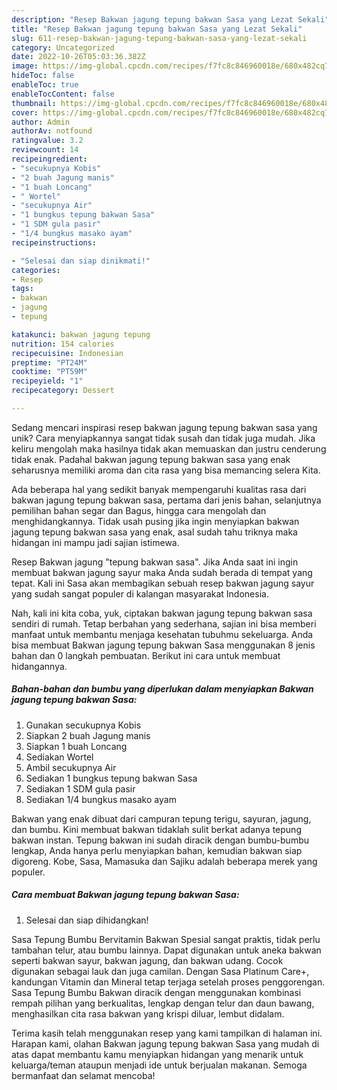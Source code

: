 ```yaml
---
description: "Resep Bakwan jagung tepung bakwan Sasa yang Lezat Sekali"
title: "Resep Bakwan jagung tepung bakwan Sasa yang Lezat Sekali"
slug: 611-resep-bakwan-jagung-tepung-bakwan-sasa-yang-lezat-sekali
category: Uncategorized
date: 2022-10-26T05:03:36.382Z
image: https://img-global.cpcdn.com/recipes/f7fc8c846960018e/680x482cq70/bakwan-jagung-tepung-bakwan-sasa-foto-resep-utama.jpg
hideToc: false
enableToc: true
enableTocContent: false
thumbnail: https://img-global.cpcdn.com/recipes/f7fc8c846960018e/680x482cq70/bakwan-jagung-tepung-bakwan-sasa-foto-resep-utama.jpg
cover: https://img-global.cpcdn.com/recipes/f7fc8c846960018e/680x482cq70/bakwan-jagung-tepung-bakwan-sasa-foto-resep-utama.jpg
author: Admin
authorAv: notfound
ratingvalue: 3.2
reviewcount: 14
recipeingredient:
- "secukupnya Kobis"
- "2 buah Jagung manis"
- "1 buah Loncang"
- " Wortel"
- "secukupnya Air"
- "1 bungkus tepung bakwan Sasa"
- "1 SDM gula pasir"
- "1/4 bungkus masako ayam"
recipeinstructions:

- "Selesai dan siap dinikmati!"
categories:
- Resep
tags:
- bakwan
- jagung
- tepung

katakunci: bakwan jagung tepung 
nutrition: 154 calories
recipecuisine: Indonesian
preptime: "PT24M"
cooktime: "PT59M"
recipeyield: "1"
recipecategory: Dessert

---
```





Sedang mencari inspirasi resep bakwan jagung tepung bakwan sasa yang unik? Cara menyiapkannya sangat tidak susah dan tidak juga mudah. Jika keliru mengolah maka hasilnya tidak akan memuaskan dan justru cenderung tidak enak. Padahal bakwan jagung tepung bakwan sasa yang enak seharusnya memiliki aroma dan cita rasa yang bisa memancing selera Kita.





Ada beberapa hal yang sedikit banyak mempengaruhi kualitas rasa dari bakwan jagung tepung bakwan sasa, pertama dari jenis bahan, selanjutnya pemilihan bahan segar dan Bagus, hingga cara mengolah dan menghidangkannya. Tidak usah pusing jika ingin menyiapkan bakwan jagung tepung bakwan sasa yang enak,      asal sudah tahu triknya maka hidangan ini mampu jadi sajian istimewa.














Resep Bakwan jagung &#34;tepung bakwan sasa&#34;. Jika Anda saat ini ingin membuat bakwan jagung sayur maka Anda sudah berada di tempat yang tepat. Kali ini Sasa akan membagikan sebuah resep bakwan jagung sayur yang sudah sangat populer di kalangan masyarakat Indonesia.






Nah, kali ini kita coba, yuk, ciptakan bakwan jagung tepung bakwan sasa sendiri di rumah. Tetap berbahan yang sederhana, sajian ini bisa memberi manfaat untuk membantu menjaga kesehatan tubuhmu sekeluarga. Anda bisa membuat Bakwan jagung tepung bakwan Sasa menggunakan 8 jenis bahan dan 0 langkah pembuatan. Berikut ini cara untuk membuat hidangannya.

<!--inarticleads1-->

##### Bahan-bahan dan bumbu yang diperlukan dalam menyiapkan Bakwan jagung tepung bakwan Sasa:

1. Gunakan secukupnya Kobis
1. Siapkan 2 buah Jagung manis
1. Siapkan 1 buah Loncang
1. Sediakan  Wortel
1. Ambil secukupnya Air
1. Sediakan 1 bungkus tepung bakwan Sasa
1. Sediakan 1 SDM gula pasir
1. Sediakan 1/4 bungkus masako ayam


Bakwan yang enak dibuat dari campuran tepung terigu, sayuran, jagung, dan bumbu. Kini membuat bakwan tidaklah sulit berkat adanya tepung bakwan instan. Tepung bakwan ini sudah diracik dengan bumbu-bumbu lengkap, Anda hanya perlu menyiapkan bahan, kemudian bakwan siap digoreng. Kobe, Sasa, Mamasuka dan Sajiku adalah beberapa merek yang populer. 

<!--inarticleads2-->

##### Cara membuat Bakwan jagung tepung bakwan Sasa:


1. Selesai dan siap dihidangkan!

Sasa Tepung Bumbu Bervitamin Bakwan Spesial sangat praktis, tidak perlu tambahan telur, atau bumbu lainnya. Dapat digunakan untuk aneka bakwan seperti bakwan sayur, bakwan jagung, dan bakwan udang. Cocok digunakan sebagai lauk dan juga camilan. Dengan Sasa Platinum Care+, kandungan Vitamin dan Mineral tetap terjaga setelah proses penggorengan. Sasa Tepung Bumbu Bakwan diracik dengan menggunakan kombinasi rempah pilihan yang berkualitas, lengkap dengan telur dan daun bawang, menghasilkan cita rasa bakwan yang krispi diluar, lembut didalam. 

Terima kasih telah menggunakan resep yang kami tampilkan di halaman ini. Harapan kami, olahan Bakwan jagung tepung bakwan Sasa yang mudah di atas dapat membantu kamu menyiapkan hidangan yang menarik untuk keluarga/teman ataupun menjadi ide untuk berjualan makanan. Semoga bermanfaat dan selamat mencoba!
